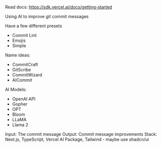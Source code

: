 Read docs: https://sdk.vercel.ai/docs/getting-started

Using AI to improve git commit messages

Have a few different presets
- Commit Lint
- Emojis
- Simple

Name ideas:
- CommitCraft
- GitScribe
- CommitWizard
- AICommit

AI Models:
- OpenAI API
- Gopher
- OPT
- Bloom
- LLaMA
- Llama 2

Input: The commit message
Output: Commit message improvements
Stack: Next.js, TypeScript, Vercel AI Package, Tailwind - maybe use shadcn/ui
